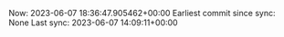 Now: 2023-06-07 18:36:47.905462+00:00 Earliest commit since sync: None Last sync: 2023-06-07 14:09:11+00:00
